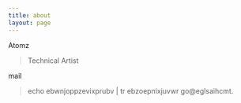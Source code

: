 ```yaml
---
title: about
layout: page
---
```


Atomz

> Technical Artist

mail 

> echo ebwnjoppzevixprubv | tr ebzoepnixjuvwr go@eglsaihcmt.

